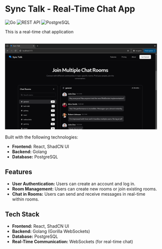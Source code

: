 # Sync Talk - Real-Time Chat App

![Go](https://img.shields.io/badge/Go-1.23-blue)
![REST API](https://img.shields.io/badge/REST-API-brightgreen)
![PostgreSQL](https://img.shields.io/badge/Database-PostgreSQL-blue)

This is a real-time chat application

<br>
<img src="https://raw.githubusercontent.com/Gauravst/me/refs/heads/main/public/sync-talk-2.png" alt="Project Screenshot" />
<br>

Built with the following technologies:

- **Frontend:** React, ShadCN UI
- **Backend:** Golang
- **Database:** PostgreSQL

## Features

- **User Authentication:** Users can create an account and log in.
- **Room Management:** Users can create new rooms or join existing rooms.
- **Chat in Rooms:** Users can send and receive messages in real-time within rooms.

## Tech Stack

- **Frontend:** React, ShadCN UI
- **Backend:** Golang (Gorilla WebSockets)
- **Database:** PostgreSQL
- **Real-Time Communication:** WebSockets (for real-time chat)
